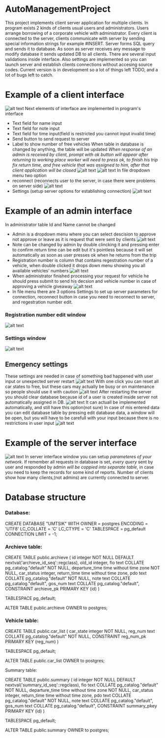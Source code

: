 # AutoManagementProject
This project implements client server application for multiple clients. In program exists 2 kinds of clients usual users and administrators.
Users arrange borrowing of a corporate vehicle with administrator.
Every client is connected to the server, clients communicate with server by sending special information strings for example #INSERT. Server forms SQL query
and sends it to database. As soon as server receives any message to modify database it sends updated DB to all clients. There are several input validations inside interface.
Also settings are implemented so you can launch server and establish clients connections without accesing source codes.
Current version is in development so a lot of things left TODO, and a lot of bugs left to catch.
# Example of a client interface
![alt text](https://github.com/KabaevRoman/VehicleManagementProject/blob/master/Client%20Examples/%D0%A1%D0%BD%D0%B8%D0%BC%D0%BE%D0%BA%20%D1%8D%D0%BA%D1%80%D0%B0%D0%BD%D0%B0%202021-08-08%20%D0%B2%2020.35.14.png)
Next elements of interface are implemented in program's interface
* Text field for name input
* Text field for note input
* Text field for time input(field is restricted you cannot input invalid time)
* Send button to send request to server 
* Label to show number of free vehicles
When table in database is changed by anything, the table will be updated
*When response of an admin is received by client, prompt with ok button will appear after returning to working place worker will need to press ok, to finish his trip fix return time, and free vehicle that was assigned to him, after that client application will be closed*
![alt text](https://github.com/KabaevRoman/VehicleManagementProject/blob/master/Client%20Examples/%D0%A1%D0%BD%D0%B8%D0%BC%D0%BE%D0%BA%20%D1%8D%D0%BA%D1%80%D0%B0%D0%BD%D0%B0%202021-08-08%20%D0%B2%2020.35.47.png)
![alt text](https://github.com/KabaevRoman/VehicleManagementProject/blob/master/Client%20Examples/%D0%A1%D0%BD%D0%B8%D0%BC%D0%BE%D0%BA%20%D1%8D%D0%BA%D1%80%D0%B0%D0%BD%D0%B0%202021-08-08%20%D0%B2%2020.37.22.png)
In file dropdown menu two option
* reconnect (reconnects user to the server, in case there were problems on server side)
![alt text](https://github.com/KabaevRoman/VehicleManagementProject/blob/master/Client%20Examples/%D0%A1%D0%BD%D0%B8%D0%BC%D0%BE%D0%BA%20%D1%8D%D0%BA%D1%80%D0%B0%D0%BD%D0%B0%202021-08-08%20%D0%B2%2022.01.11.png)
* Settings (setup server options for establishing connection)
![alt text](https://github.com/KabaevRoman/VehicleManagementProject/blob/master/Client%20Examples/%D0%A1%D0%BD%D0%B8%D0%BC%D0%BE%D0%BA%20%D1%8D%D0%BA%D1%80%D0%B0%D0%BD%D0%B0%202021-08-08%20%D0%B2%2022.11.08.png)

# Example of an admin interface
In administrator table Id and Name cannot be changed
* Admin is a dropdown menu where you can select descision to approve not approve or leave as it is request that were sent by clients
![alt text](https://github.com/KabaevRoman/VehicleManagementProject/blob/master/Client%20Examples/%D0%A1%D0%BD%D0%B8%D0%BC%D0%BE%D0%BA%20%D1%8D%D0%BA%D1%80%D0%B0%D0%BD%D0%B0%202021-08-08%20%D0%B2%2020.36.12.png)
* Note can be changed by admin by double clincking it and pressing enter to confirm return time can be edit but it's pointless because it will set automatically as soon as user presses ok when he returns from the trip
* Registration number is column that contains regestration number of a vehicle, when double clicked it drops down menu showing you all available vehicles' numbers
![alt text](https://github.com/KabaevRoman/VehicleManagementProject/blob/master/Client%20Examples/%D0%A1%D0%BD%D0%B8%D0%BC%D0%BE%D0%BA%20%D1%8D%D0%BA%D1%80%D0%B0%D0%BD%D0%B0%202021-08-08%20%D0%B2%2020.36.25.png)
* When administrator finished processing your request for vehicle he should press submit to send his decsion and vehicle number in case of approving a vehicle giveaway
![alt text](https://github.com/KabaevRoman/VehicleManagementProject/blob/master/Client%20Examples/%D0%A1%D0%BD%D0%B8%D0%BC%D0%BE%D0%BA%20%D1%8D%D0%BA%D1%80%D0%B0%D0%BD%D0%B0%202021-08-08%20%D0%B2%2020.45.06.png)
* In file menu there are 3 options Settings to set up server parameters for connection, reconnect button in case you need to reconnect to server, and regestration number edit.
### Registration number edit window
![alt text](https://github.com/KabaevRoman/VehicleManagementProject/blob/master/Client%20Examples/%D0%A1%D0%BD%D0%B8%D0%BC%D0%BE%D0%BA%20%D1%8D%D0%BA%D1%80%D0%B0%D0%BD%D0%B0%202021-08-08%20%D0%B2%2020.45.30.png)
### Settings window
![alt text](https://github.com/KabaevRoman/VehicleManagementProject/blob/master/Client%20Examples/%D0%A1%D0%BD%D0%B8%D0%BC%D0%BE%D0%BA%20%D1%8D%D0%BA%D1%80%D0%B0%D0%BD%D0%B0%202021-08-08%20%D0%B2%2020.45.23.png)
## Emergency settings 
These settings are needed in case of something bad happened with user input or unexpected server restart
![alt text](https://github.com/KabaevRoman/VehicleManagementProject/blob/master/Client%20Examples/%D0%A1%D0%BD%D0%B8%D0%BC%D0%BE%D0%BA%20%D1%8D%D0%BA%D1%80%D0%B0%D0%BD%D0%B0%202021-08-08%20%D0%B2%2020.45.52.png)
With one click you can reset all car states to free, but these cars may actually be busy or on maintenance so people should use it with caution
![alt text](https://github.com/KabaevRoman/VehicleManagementProject/blob/master/Client%20Examples/%D0%A1%D0%BD%D0%B8%D0%BC%D0%BE%D0%BA%20%D1%8D%D0%BA%D1%80%D0%B0%D0%BD%D0%B0%202021-08-08%20%D0%B2%2020.46.03.png)
After restarting the server you should clear database because id of a user is created inside server not automatically assigned in DB.
![alt text](https://github.com/KabaevRoman/VehicleManagementProject/blob/master/Client%20Examples/%D0%A1%D0%BD%D0%B8%D0%BC%D0%BE%D0%BA%20%D1%8D%D0%BA%D1%80%D0%B0%D0%BD%D0%B0%202021-08-08%20%D0%B2%2023.12.27.png)
It can actuall be implemented automatically, and still have this option(not sure)
In case of mis entered data you can edit database table by pressing edit database data, a window will be open, but you will have to be carefull with your input because there is no restrictions in user input
![alt text](https://github.com/KabaevRoman/VehicleManagementProject/blob/master/Client%20Examples/%D0%A1%D0%BD%D0%B8%D0%BC%D0%BE%D0%BA%20%D1%8D%D0%BA%D1%80%D0%B0%D0%BD%D0%B0%202021-08-08%20%D0%B2%2020.46.25.png)


# Example of the server interface
![alt text](https://github.com/KabaevRoman/VehicleManagementProject/blob/master/Client%20Examples/%D0%A1%D0%BD%D0%B8%D0%BC%D0%BE%D0%BA%20%D1%8D%D0%BA%D1%80%D0%B0%D0%BD%D0%B0%202021-08-08%20%D0%B2%2020.22.07.png)
In server interface window you can setup *parameteres of your network*. If remember all requests in database is set, *every query* sent by user and responded by admin *will be coppied into separate table*, in case you need to keep the records for some kind of reports. Number of clients show how many clients,(not admins) are currently connected to server.
# Database structure
### Database:
CREATE DATABASE "UMTSIK"
    WITH 
    OWNER = postgres
    ENCODING = 'UTF8'
    LC_COLLATE = 'C'
    LC_CTYPE = 'C'
    TABLESPACE = pg_default
    CONNECTION LIMIT = -1;
### Archieve table:
CREATE TABLE public.archieve
(
    id integer NOT NULL DEFAULT nextval('archieve_id_seq'::regclass),
    old_id integer,
    fio text COLLATE pg_catalog."default" NOT NULL,
    departure_time time without time zone NOT NULL,
    car_status integer,
    return_time time without time zone,
    pdo text COLLATE pg_catalog."default" NOT NULL,
    note text COLLATE pg_catalog."default",
    gos_num text COLLATE pg_catalog."default",
    CONSTRAINT archieve_pk PRIMARY KEY (id)
)

TABLESPACE pg_default;

ALTER TABLE public.archieve
    OWNER to postgres;
### Vehicle table:
CREATE TABLE public.car_list
(
    car_state integer NOT NULL,
    reg_num text COLLATE pg_catalog."default" NOT NULL,
    CONSTRAINT reg_num_pk PRIMARY KEY (reg_num)
)

TABLESPACE pg_default;

ALTER TABLE public.car_list
    OWNER to postgres;

Summary table:

CREATE TABLE public.summary
(
    id integer NOT NULL DEFAULT nextval('summary_id_seq'::regclass),
    fio text COLLATE pg_catalog."default" NOT NULL,
    departure_time time without time zone NOT NULL,
    car_status integer,
    return_time time without time zone,
    pdo text COLLATE pg_catalog."default" NOT NULL,
    note text COLLATE pg_catalog."default",
    gos_num text COLLATE pg_catalog."default",
    CONSTRAINT summary_pkey PRIMARY KEY (id)
)

TABLESPACE pg_default;

ALTER TABLE public.summary
    OWNER to postgres;
